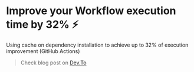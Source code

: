 # Improve your Workflow execution time by 32% ⚡

Using cache on dependency installation to achieve up to 32% of execution improvement (GitHub Actions)

> Check blog post on [Dev.To](https://dev.to/dianjuar/improve-your-workflow-execution-time-by-32-1nd)
